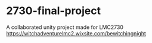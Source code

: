 # 2730-final-project
A collaborated unity project made for LMC2730
https://witchadventurelmc2.wixsite.com/bewitchingnight
